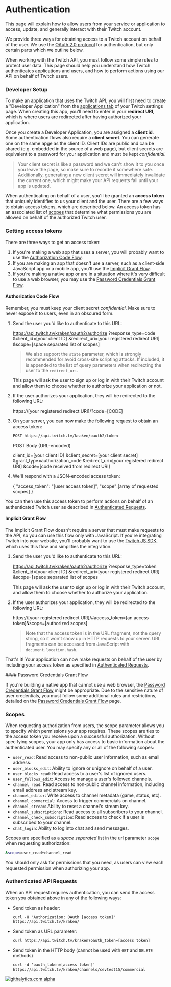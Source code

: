 # Authentication

This page will explain how to allow users from your service or application to access, update, and generally interact with their Twitch account.

We provide three ways for obtaining access to a Twitch account on behalf of the user. We use the [OAuth 2.0 protocol] for authentication, but only certain parts which we outline below.

When working with the Twitch API, you must follow some simple rules to protect user data. This page should help you understand how Twitch authenticates applications and users, and how to perform actions using our API on behalf of Twitch users.

[OAuth 2.0 protocol]:http://hueniverse.com/2010/05/introducing-oauth-2-0

### Developer Setup

To make an application that uses the Twitch API, you will first need to create a "Developer Application" from the [applications tab][] of your Twitch settings page. When creating this app, you'll need to enter in your __redirect URI__, which is where users are redirected after having authorized your application.

Once you create a Developer Application, you are assigned a __client id__. Some authentication flows also require a __client secret__. You can generate one on the same apge as the client ID. Client IDs are public and can be shared (e.g. embedded in the source of a web page), but client secrets are equivalent to a password for your application and must be kept _confidential_.

> Your client secret is like a password and we can't show it to you once you leave the page, so make sure to recorde it somewhere safe. Additionally, generating a new client secret will immediately invalidate the current one, which might make your API requests fail until your app is updated.

When authenticating on behalf of a user, you'll be granted an __access token__ that uniquely identifies to us your client and the user. There are a few ways to obtain access tokens, which are described below. An access token has an associated list of [scopes](#scope) that determine what permissions you are allowed on behalf of the authorized Twitch user.

[Applications tab]: http://www.twitch.tv/settings?section=applications


### Getting access tokens

There are three ways to get an access token:

  1. If you're making a web app that uses a server, you will probably want to use the [Authorization Code Flow](#auth-code).
  2. If you are making an app that doesn't use a server, such as a client-side JavaScript app or a mobile app, you'll use the [Implicit Grant Flow](#implicit-grant).
  3. If you're making a native app or are in a situation where it's very difficult to use a web browser, you may use the [Password Credentials Grant Flow](#password-credentials-grant).

<a name="auth-code"></a>
#### Authorization Code Flow

Remember, you must keep your client secret _confidential_. Make sure to never expose it to users, even in an obscured form.

  1. Send the user you'd like to authenticate to this URL:
  
        https://api.twitch.tv/kraken/oauth2/authorize
            ?response_type=code
            &client_id=[your client ID]
            &redirect_uri=[your registered redirect URI]
            &scope=[space separated list of scopes]

      > We also support the `state` parameter, which is strongly recommended
      > for avoid cross-site scripting attacks. If included, it is appended to
      > the list of query parameters when redirecting the user to the
      > `redirect_uri`.
      
      This page will ask the user to sign up or log in with their Twitch account and allow them to choose whether to authorize your application or not.
      
  2. If the user authorizes your application, they will be redirected to the following URL:
  
        https://[your registered redirect URI]/?code=[CODE]
        
  3. On your server, you can now make the following request to obtain an access token:
  
     `POST https://api.twitch.tv/kraken/oauth2/token`
     
     POST Body (URL-encoded)
     
        client_id=[your client ID]
        &client_secret=[your client secret]
        &grant_type=authorization_code
        &redirect_uri=[your registered redirect URI]
        &code=[code received from redirect URI]

     
  4. We'll respond with a JSON-encoded access token:
   
        {
          "access_token": "[user access token]",
          "scope":[array of requested scopes]
        }
  
  You can then use this access token to perform actions on behalf of an authenticated Twitch user as described in [Authenticated Requests](#authenticated-requests).
  
<a name="implicit-grant"></a>
#### Implicit Grant Flow

The Implicit Grant Flow doesn't require a server that must make requests to the API, so you can use this flow only with JavaScript. If you're integrating Twitch into your website, you'll probably want to use the [Twitch JS SDK](https://github.com/justintv/twitch-js-sdk), which uses this flow and simplifies the integration.


  1. Send the user you'd like to authenticate to this URL:
  
        https://api.twitch.tv/kraken/oauth2/authorize
            ?response_type=token
            &client_id=[your client ID]
            &redirect_uri=[your registered redirect URI]
            &scope=[space separated list of scopes

      This page will ask the user to sign up or log in with their Twitch account, and allow them to choose whether to authorize your application.
      
  2. If the user authorizes your application, they will be redirected to the following URL:
  
        https://[your registered redirect URI]/#access_token=[an access token]&scope=[authorized scopes]
        
      > Note that the access token is in the URL fragment, not the
      > query string, so it won't show up in HTTP requests to your server.
      > URL fragments can be accessed from JavaScript with
      > `document.location.hash`.

That's it! Your application can now make requests on behalf of the user by including your access token as specified in [Authenticated Requests](#authenticated-requests).

<a name="password-credentials-grant"/>
#### Password Credentials Grant Flow
  
If you're building a native app that cannot use a web browser, the [Password Credentials Grant Flow][] might be appropriate. Due to the sensitive nature of user credentials, you must follow some additional rules and restrictions, detailed on the [Password Credentials Grant Flow][] page.

[Password Credentials Grant Flow]: password-credentials.md
  
<a name="scope"></a>

### Scopes

When requesting authorization from users, the scope parameter allows you to specify which permissions your app requires. These scopes are ties to the access token you receive upon a successful authorization. Without specifying scopes, your app only has access to basic information about the authenticated user. You may specify any or all of the following scopes:

- `user_read`: Read access to non-public user information, such as email address.
- `user_blocks_edit`: Ability to ignore or unignore on behalf of a user.
- `user_blocks_read`: Read access to a user's list of ignored users.
- `user_follows_edit`: Access to manage a user's followed channels.
- `channel_read`: Read access to non-public channel information, including email address and stream key.
- `channel_editor`: Write access to channel metadata (game, status, etc).
- `channel_commercial`: Access to trigger commercials on channel.
- `channel_stream`: Ability to reset a channel's stream key.
- `channel_subscriptions`: Read access to all subscribers to your channel.
- `channel_check_subscription`: Read access to check if a user is subscribed to your channel.
- `chat_login`: Ability to log into chat and send messages.

Scopes are specified as a *space separated* list in the url parameter `scope` when requesting authorization:

```bash
&scope=user_read+channel_read
```

You should only ask for permissions that you need, as users can view each requested permission when authorizing your app.

<a name="authenticated-requests"></a>
### Authenticated API Requests

When an API request requires authentication, you can send the access token you obtained above in any of the following ways:
 
  * Send token as header:

	    curl -H "Authorization: OAuth [access token]" https://api.twitch.tv/kraken/

  * Send token as URL parameter:

	    curl https://api.twitch.tv/kraken?oauth_token=[access token]

  * Send token in the HTTP body (cannot be used with `GET` and `DELETE` methods)
  
        curl -d 'oauth_token=[access token]' https://api.twitch.tv/kraken/channels/cevtest15/commercial

[![githalytics.com alpha](https://cruel-carlota.pagodabox.com/56e6a90fa031ae920e36cf219184c33c "githalytics.com")](http://githalytics.com/justintv/Twitch-API/blob/master/authentication.md)
